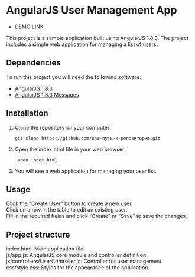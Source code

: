 # AngularJS User Management App
- [DEMO LINK](https://64fe151a866787529f17bc17--zingy-sherbet-df741a.netlify.app/) <br>

This project is a sample application built using AngularJS 1.8.3. The project includes a simple web application for managing a list of users.
## Dependencies

To run this project you will need the following software:

- [AngularJS 1.8.3](https://ajax.googleapis.com/ajax/libs/angularjs/1.8.3/angular.js)
- [AngularJS 1.8.3 Messages](https://ajax.googleapis.com/ajax/libs/angularjs/1.8.3/angular-messages.min.js)

## Installation

1. Clone the repository on your computer:

   ```shell
   git clone https://github.com/ваш-путь-к-репозиторию.git

2. Open the index.html file in your web browser:

   ```shell
    open index.html

3. You will see a web application for managing your user list.

## Usage

Click the "Create User" button to create a new user.<br>
Click on a row in the table to edit an existing user.<br>
Fill in the required fields and click "Create" or "Save" to save the changes.

## Project structure

index.html: Main application file.<br>
js/app.js: AngularJS core module and controller definition.<br>
js/controllers/UserController.js: Controller for user management.<br>
css/style.css: Styles for the appearance of the application.



